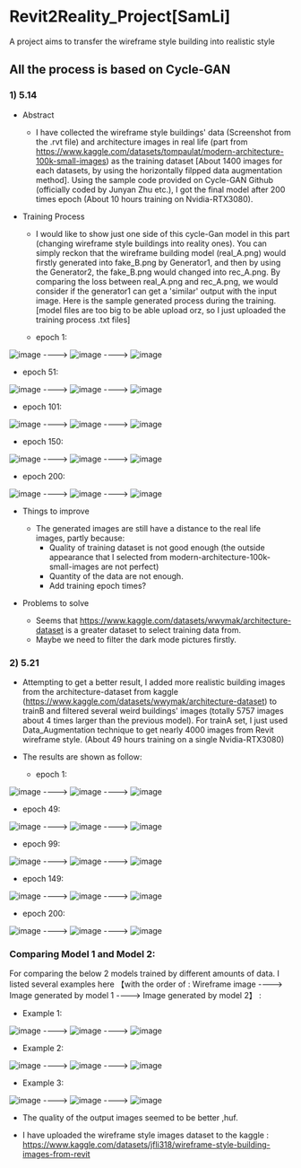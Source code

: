 # Revit2Reality_Project[SamLi]
A project aims to transfer the wireframe style building into realistic style

## All the process is based on Cycle-GAN

### 1) 5.14
- Abstract
  - I have collected the wireframe style buildings' data (Screenshot from the .rvt file) and architecture images in real life (part from https://www.kaggle.com/datasets/tompaulat/modern-architecture-100k-small-images) as the training dataset [About 1400 images for each datasets, by using the horizontally filpped data augmentation method]. Using the sample code provided on Cycle-GAN Github (officially coded by Junyan Zhu etc.), I got the final model after 200 times epoch (About 10 hours training on Nvidia-RTX3080).

- Training Process

  - I would like to show just one side of this cycle-Gan model in this part (changing wireframe style buildings into reality ones). You can simply reckon that the wireframe building model (real_A.png) would firstly generated into fake_B.png by Generator1, and then by using the Generator2, the fake_B.png would changed into rec_A.png. By comparing the loss between real_A.png and rec_A.png, we would consider if the generator1 can get a 'similar' output with the input image. Here is the sample generated process during the training. [model files are too big to be able upload orz, so I just uploaded the training process .txt files]
 
  - epoch 1:

![image](5_14/img/epoch001_real_A.png)    ----> ![image](5_14/img/epoch001_fake_B.png)    ----> ![image](5_14/img/epoch001_rec_A.png)

  - epoch 51:

![image](5_14/img/epoch051_real_A.png)    ----> ![image](5_14/img/epoch051_fake_B.png)    ----> ![image](5_14/img/epoch051_rec_A.png)

  - epoch 101:

![image](5_14/img/epoch101_real_A.png)    ----> ![image](5_14/img/epoch101_fake_B.png)    ----> ![image](5_14/img/epoch101_rec_A.png)

  - epoch 150:

![image](5_14/img/epoch150_real_A.png)    ----> ![image](5_14/img/epoch150_fake_B.png)    ----> ![image](5_14/img/epoch150_rec_A.png)

  - epoch 200:

![image](5_14/img/epoch200_real_A.png)    ----> ![image](5_14/img/epoch200_fake_B.png)    ----> ![image](5_14/img/epoch200_rec_A.png)

- Things to improve
  - The generated images are still have a distance to the real life images, partly because:
    - Quality of training dataset is not good enough (the outside appearance that I selected from modern-architecture-100k-small-images are not perfect)
    - Quantity of the data are not enough.
    - Add training epoch times?

- Problems to solve
  - Seems that https://www.kaggle.com/datasets/wwymak/architecture-dataset is a greater dataset to select training data from.
  - Maybe we need to filter the dark mode pictures firstly.

### 2) 5.21

- Attempting to get a better result, I added more realistic building images from the architecture-dataset from kaggle (https://www.kaggle.com/datasets/wwymak/architecture-dataset) to trainB and filtered several weird buildings' images (totally 5757 images about 4 times larger than the previous model). For trainA set, I just used Data_Augmentation technique to get nearly 4000 images from Revit wireframe style. (About 49 hours training on a single Nvidia-RTX3080)
- The results are shown as follow:

  - epoch 1:

![image](5_21/imgs/epoch001_real_A.png)    ----> ![image](5_21/imgs/epoch001_fake_B.png)    ----> ![image](5_21/imgs/epoch001_rec_A.png)

  - epoch 49:

![image](5_21/imgs/epoch049_real_A.png)    ----> ![image](5_21/imgs/epoch049_fake_B.png)    ----> ![image](5_21/imgs/epoch049_rec_A.png)

  - epoch 99:

![image](5_21/imgs/epoch099_real_A.png)    ----> ![image](5_21/imgs/epoch099_fake_B.png)    ----> ![image](5_21/imgs/epoch099_rec_A.png)

  - epoch 149:

![image](5_21/imgs/epoch149_real_A.png)    ----> ![image](5_21/imgs/epoch149_fake_B.png)    ----> ![image](5_21/imgs/epoch149_rec_A.png)

  - epoch 200:

![image](5_21/imgs/epoch200_real_A.png)    ----> ![image](5_21/imgs/epoch200_fake_B.png)    ----> ![image](5_21/imgs/epoch200_rec_A.png)

### Comparing Model 1 and Model 2:
  For comparing the below 2 models trained by different amounts of data. I listed several examples here 【with the order of : Wireframe image ----> Image generated by model 1 ----> Image generated by model 2】 :
  
  - Example 1:

  ![image](5_14/img/epoch200_real_A.png)    ----> ![image](5_14/img/epoch200_fake_B.png) ----> ![image](5_21/imgs/epoch200_real_A_fake_B.png)
  
  - Example 2:

  ![image](5_21/imgs/test1_real_A.png)    ----> ![image](5_21/imgs/test1_fake_B.png) ----> ![image](5_21/imgs/test1_fake_B2.png)
  
  - Example 3:

  ![image](5_21/imgs/test4_real_A.png)    ----> ![image](5_21/imgs/test4_fake_B.png) ----> ![image](5_21/imgs/test4_fake_B2.png)
  
  - The quality of the output images seemed to be better ,huf.

- I have uploaded the wireframe style images dataset to the kaggle : https://www.kaggle.com/datasets/jfli318/wireframe-style-building-images-from-revit
